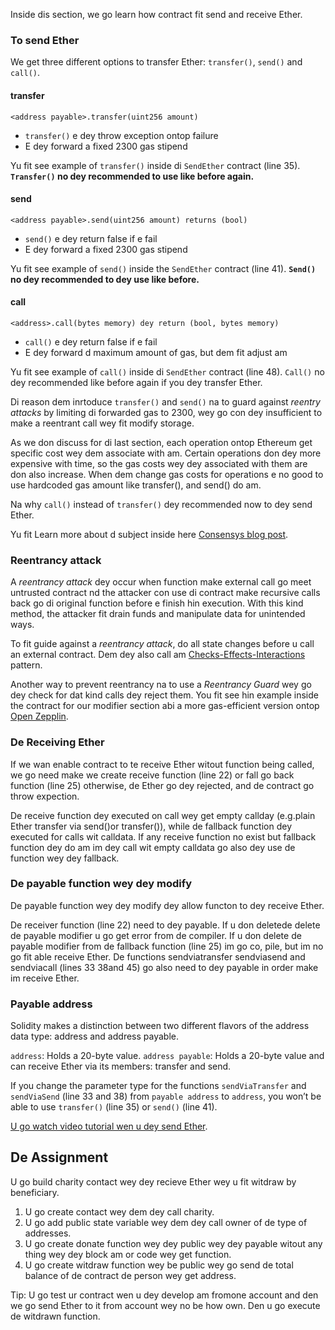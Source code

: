 Inside dis section, we go learn how contract fit send and receive Ether.

### To send Ether

We get three different options to transfer Ether: `transfer()`, `send()` and `call()`.

#### **transfer**

`<address payable>.transfer(uint256 amount)`

- `transfer()` e dey throw exception ontop failure
- E dey forward a fixed 2300 gas stipend

Yu fit see example of `transfer()` inside di `SendEther` contract (line 35).
**`Transfer()` no dey recommended to use like before again.**

#### **send**

`<address payable>.send(uint256 amount) returns (bool)`

- `send()` e dey return false if e fail
- E dey forward a fixed 2300 gas stipend

Yu fit see example of `send()` inside the `SendEther` contract (line 41).
**`Send()` no dey recommended to dey use like before.**

#### **call**

`<address>.call(bytes memory) dey return (bool, bytes memory)`

- `call()` e dey return false if e fail
- E dey forward d maximum amount of gas, but dem fit adjust am

Yu fit see example of `call()` inside di `SendEther` contract (line 48).
`Call()` no dey recommended like before again if you dey transfer Ether.

Di reason dem inrtoduce `transfer()` and `send()` na to guard against _reentry attacks_ by limiting di forwarded gas to 2300, wey go con dey insufficient to make a reentrant call wey fit modify storage.

As we don discuss for di last section, each operation ontop Ethereum get specific cost wey dem associate with am. Certain operations don dey more expensive with time, so the gas costs wey dey associated with them are don also increase. When dem change gas costs for operations e no good to use hardcoded gas amount like transfer(), and send() do am.

Na why `call()` instead of `transfer()` dey recommended now to dey send Ether.

Yu fit Learn more about d subject inside here <a href="https://consensys.net/diligence/blog/2019/09/stop-using-soliditys-transfer-now/" target="_blank">Consensys blog post</a>.

### Reentrancy attack

A _reentrancy attack_ dey occur when function make external call go meet untrusted contract nd the attacker con use di contract make recursive calls back go di original function before e finish hin execution. With this kind method, the attacker fit drain funds and manipulate data for unintended ways.

To fit guide against a _reentrancy attack_, do all state changes before u call an external contract. Dem dey also call am <a href="https://docs.soliditylang.org/en/latest/security-considerations.html#re-entrancy" target="_blank">Checks-Effects-Interactions</a> pattern.

Another way to prevent reentrancy na to use a _Reentrancy Guard_ wey go dey check for dat kind calls dey reject them. You fit see hin example inside the contract for our modifier section abi a more gas-efficient version ontop <a href="https://github.com/OpenZeppelin/openzeppelin-contracts/blob/master/contracts/security/ReentrancyGuard.sol" target="_blank">Open Zepplin</a>.

### De Receiving Ether

If we wan enable contract to te receive Ether witout function being called, we go need make we create receive function (line 22) or fall go back function (line 25) otherwise, de Ether go dey rejected, and de contract go throw expection.

De receive function dey executed on call wey get empty callday (e.g.plain Ether transfer via send()or transfer()), while de fallback function dey executed for calls wit calldata. If any receive function no exist but fallback function dey do am im dey call wit empty calldata go also dey use de function wey dey fallback.

### De payable function wey dey modify

De payable function wey dey modify dey allow functon to dey receive Ether.

De receiver function (line 22) need to dey payable. If u don deletede delete de payable modifier u go get error from de compiler. If u don delete de payable modifier from de fallback function (line 25) im go co, pile, but im no go fit able receive Ether.
De functions sendviatransfer sendviasend and sendviacall (lines 33 38and 45) go also need to dey payable in order make im receive Ether.

### Payable address

Solidity makes a distinction between two different flavors of the address data type: address and address payable.

`address`: Holds a 20-byte value.
`address payable`: Holds a 20-byte value and can receive Ether via its members: transfer and send.

If you change the parameter type for the functions `sendViaTransfer` and `sendViaSend` (line 33 and 38) from `payable address` to `address`, you won’t be able to use `transfer()` (line 35) or `send()` (line 41).

<a href="https://www.youtube.com/watch?v=_5vGaqgzlG8" target="_blank">U go watch video tutorial wen u dey send Ether</a>.

## De Assignment

U go build charity contact wey dey recieve Ether wey u fit witdraw by beneficiary.

1. U go create contact wey dem dey call charity.
2. U go add public state variable wey dem dey call owner of de type of addresses.
3. U go create donate function wey dey public wey dey payable witout any thing wey dey block am or code wey get function.
4. U go create witdraw function wey be public wey go send de total balance of de contract de person wey get address.

Tip: U go test ur contract wen u dey develop am fromone account and den we go send Ether to it from account wey no be how own. Den u go execute de witdrawn function.